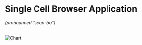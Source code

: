# Single Cell Browser Application 
###### (pronounced "scoo-ba")

![Chart](https://imgur.com/ZkTGxMe)
